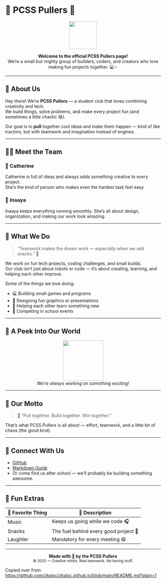 # 🌸 **PCSS Pullers** 🚜

<p align="center">
  <img src="https://github.githubassets.com/images/modules/logos_page/GitHub-Mark.png" width="90">
</p>

<p align="center">
  <b>Welcome to the official PCSS Pullers page!</b><br>
  We’re a small but mighty group of builders, coders, and creators who love making fun projects together. 💻✨
</p>

---

## 🌼 About Us

Hey there! We’re **PCSS Pullers** — a student club that loves combining creativity and tech.  
We build things, solve problems, and make every project fun (and sometimes a little chaotic 😅).

Our goal is to **pull** together cool ideas and make them happen — kind of like tractors, but with teamwork and imagination instead of engines.  

---

## 👩‍💻 Meet the Team

### 💜 Catherine  
Catherine is full of ideas and always adds something creative to every project.  
She’s the kind of person who makes even the hardest task feel easy.

### 🎨 Inaaya  
Inaaya keeps everything running smoothly. She’s all about design, organization, and making our work look amazing.

---

## 💬 What We Do

> “Teamwork makes the dream work — especially when we add snacks.” 🍪

We work on fun tech projects, coding challenges, and small builds.  
Our club isn’t just about robots or code — it’s about creating, learning, and helping each other improve.

Some of the things we love doing:
- 💻 Building small games and programs  
- 🎨 Designing fun graphics or presentations  
- 🤝 Helping each other learn something new  
- 🚀 Competing in school events  

---

## 📸 A Peek Into Our World

<p align="center">
  <img src="https://github.githubassets.com/images/modules/logos_page/GitHub-Mark.png" width="130"><br>
  <i>We’re always working on something exciting!</i>
</p>

---

## 🧭 Our Motto

> 💭 “Pull together. Build together. Win together.”  

That’s what PCSS Pullers is all about — effort, teamwork, and a little bit of chaos (the good kind).  

---

## 🔗 Connect With Us

- [GitHub](https://github.com)  
- [Markdown Guide](https://www.markdownguide.org/)  
- Or come find us after school — we’ll probably be building something awesome.

---

## 🧁 Fun Extras

| 💖 Favorite Thing | 🌟 Description |
|--------------------|----------------|
| Music | Keeps us going while we code 🎧 |
| Snacks | The fuel behind every good project 🍫 |
| Laughter | Mandatory for every meeting 😆 |

---

<p align="center">
  <b>Made with 💖 by the PCSS Pullers</b><br>
  <sub>© 2025 — Creative minds. Real teamwork. No boring stuff.</sub>
</p>

Copied over from https://github.com/zkalxc/zkalxc.github.io/blob/main/README.md?plain=1
